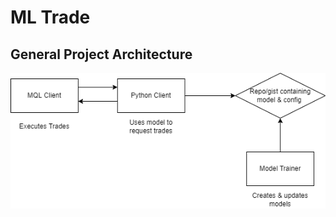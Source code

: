 # ML Trade

## General Project Architecture

![General Architecture Diagram](./project/.documentation/general_architecture.png)
